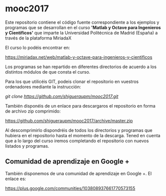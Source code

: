 # mooc2017

Este repositorio contiene el código fuente correspondiente a los ejemplos y programas que se desarrollan en el curso **'Matlab y Octave para Ingenieros y Científicos'** que imparte la Universidad Politécnica de Madrid (España) a través de la plataforma MiriadaX

El curso lo podéis encontrar en: 

<https://miriadax.net/web/matlab-y-octave-para-ingenieros-y-cientificos>

Los programas se han repartido en diferentes directorios de acuerdo a los distintos módulos de que consta el curso.

Para los que utilicéis GIT, podeis clonar el repositorio en vuestros ordenadores mediante la instrucción:

*git clone https://github.com/shigueraupm/mooc2017.git*

También disponéis de un enlace para descargaros el repositorio en forma de archivo zip comprimido:

<https://github.com/shigueraupm/mooc2017/archive/master.zip>

Al descomprimirlo dispondréis de todos los directorios y programas que hubiera en el repositorio hasta el momento de la descarga. Tened en cuenta que a lo largo del curso iremos completando el repositorio con nuevos listados y programas.

## Comunidad de aprendizaje en Google +

También disponemos de una comunidad de aprendizaje en Google +. El enlace es:

<https://plus.google.com/communities/103808937661770573155>


